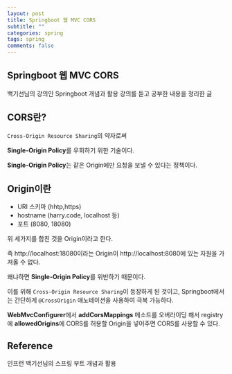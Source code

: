```yaml
---
layout: post
title: Springboot 웹 MVC CORS
subtitle: ""
categories: spring
tags: spring
comments: false
---
```


## Springboot 웹 MVC CORS

백기선님의 강의인 Springboot 개념과 활용 강의를 듣고 공부한 내용을 정리한 글

## CORS란?

`Cross-Origin Resource Sharing`의 약자로써

**Single-Origin Policy**를 우회하기 위한 기술이다.

**Single-Origin Policy**는 같은 Origin에만 요청을 보낼 수 있다는 정책이다.

## Origin이란

- URI 스키마 (hhtp,https)
- hostname (harry.code, localhost 등)
- 포트 (8080, 18080)

위 세가지를 합친 것을 Origin이라고 한다.

즉 http://localhost:18080이라는 Origin이 http://localhost:8080에 있는 자원을 가져올 수 없다.

왜냐하면 **Single-Origin Policy**를 위반하기 때문이다.

이를 위해 `Cross-Origin Resource Sharing`이 등장하게 된 것이고, Springboot에서는 간단하게 `@CrossOrigin` 애노테이션을 사용하여 극복 가능하다.

**WebMvcConfigurer**에서 **addCorsMappings** 메소드를 오버라이딩 해서 registry에 **allowedOrigins**에 CORS를 허용할 Origin을 넣어주면 CORS를 사용할 수 있다.

## Reference

인프런 백기선님의 스프링 부트 개념과 활용
